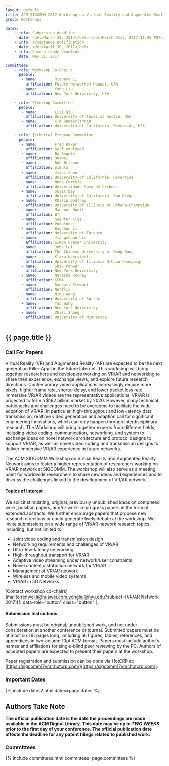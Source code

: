 ```yaml
---
layout: default
title: ACM SIGCOMM 2017 Workshop on Virtual Reality and Augmented Reality Network (VR/AR Network 2017)
group: Workshops

dates:
    - info: Submission deadline
      date: <del>March 25, 2017</del> <del>March 31st, 2017 11:59 PDT</del>
    - info: Acceptance notification
      date: <del>April 30, 2017</del>
    - info: Camera ready deadline
      date: May 31, 2017

committees:
    - role: Workshop Co-Chairs
      people:
       - name:        Richard Li
         affiliation: Future Networks@ Huawei, USA
       - name:        Yong Liu
         affiliation: New York University, USA

    - role: Steering Committee
      people:
       - name:        Lili Qiu
         affiliation: University of Texas at Austin, USA
       - name:        K.K Ramakrishnan
         affiliation: University of California, Riverside, USA

    - role: Technical Program Committee
      people:
       - name:        Fred Baker
         affiliation: Self-employed
       - name:        Bo Begole
         affiliation: Huawei
       - name:        Bob Briscoe
         affiliation: Simula
       - name:        Jiasi Chen
         affiliation: University of California, Riverside
       - name:        Nuno Correia
         affiliation: Universidade Nova de Lisboa
       - name:        Sujit Dey
         affiliation: University of California, San Diego
       - name:        Philip Godfrey
         affiliation: University of Illinois at Urbana-Champaign
       - name:        Mansoor Hanif
         affiliation: BT
       - name:        Guenter Klas
         affiliation: Vodafone
       - name:        Baochun Li
         affiliation: University of Toronto
       - name:        Jiangchuan Liu
         affiliation: Simon Fraser University
       - name:        John Lui
         affiliation: The Chinese University of Hong Kong
       - name:        Klara Nahrstedt
         affiliation: University of Illinois Urbana-Champaign
       - name:        Shiv Panwar
         affiliation: New York University
       - name:        Natasha Rooney
         affiliation: GSMA
       - name:        Randall Stewart
         affiliation: Netflix
       - name:        Ning Wang
         affiliation: University of Surrey
       - name:        Yao Wang
         affiliation: New York University
       - name:        Zhili Zhang
         affiliation: University of Minnesota
---
```


## {{ page.title }}

### Call For Papers

Virtual Reality (VR) and Augmented Reality (AR) are expected to be the next generation Killer-Apps in the future Internet. This workshop will bring together researchers and developers working on VR/AR and networking to share their experience, exchange views, and explore future research directions. Contemporary video applications increasingly require more pixels, higher frame rate, shorter delay, and lower packet loss rate. Immersive VR/AR videos are the representative applications. VR/AR is projected to form a $162 billion market by 2020. However, many technical bottlenecks and challenges need to be overcome to facilitate the wide adoption of VR/AR. In particular, high-throughput and low-latency data transmission, realtime video generation and adaption call for significant engineering innovations, which can only happen through interdisciplinary research. The Workshop will bring together experts from different fields, including video coding, communication, networking, and system to exchange ideas on novel network architecture and protocol designs to support VR/AR, as well as novel video coding and transmission designs to deliver immersive VR/AR experience in future networks.

The ACM SIGCOMM Workshop on Virtual Reality and Augmented Reality Network aims to foster a higher representation of researchers working on VR/AR network at SIGCOMM. The workshop will also serve as a meeting point for worldwide researchers to share new ideas and experiences and to discuss the challenges linked to the development of VR/AR network.

#### Topics of Interest

We solicit stimulating, original, previously unpublished ideas on completed work, position papers, and/or work-in-progress papers in the form of extended abstracts. We further encourage papers that propose new research directions or could generate lively debate at the workshop. We invite submissions on a wide range of VR/AR network research topics, including, but not limited to:

- Joint video coding and transmission design
- Networking requirements and challenges of VR/AR
- Ultra-low-latency networking
- High-throughput transport for VR/AR
- Adaptive video streaming under network/user constraints
- Novel content distribution network for VR/AR
- Management of VR/AR network
- Wireless and mobile video systems
- VR/AR in 5G Networks

[Contact workshop co-chairs](mailto:renwei.li@huawei.com,yongliu@nyu.edu?subject=[VR/AR Network 2017]){: data-role="button" class="button" }.

#### Submission Instructions

Submissions must be original, unpublished work, and not under consideration at another conference or journal. Submitted papers must be at most six (6) pages long, including all figures, tables, references, and appendices in two-column 10pt ACM format. Papers must include author’s names and affiliations for single-blind peer reviewing by the PC. Authors of accepted papers are expected to present their papers at the workshop.

Paper registration and submission can be done via HotCRP at: [https://sigcomm17vrar.hotcrp.com/](https://sigcomm17vrar.hotcrp.com/).

### Important Dates

{% include dates2.html dates=page.dates %}

## Authors Take Note

**The official publication date is the date the proceedings are made available in the ACM Digital Library. This date may be up to *TWO WEEKS* prior to the first day of your conference. The official publication date affects the deadline for any patent filings related to published work.**

### Committees

{% include committees.html committees=page.committees %}
